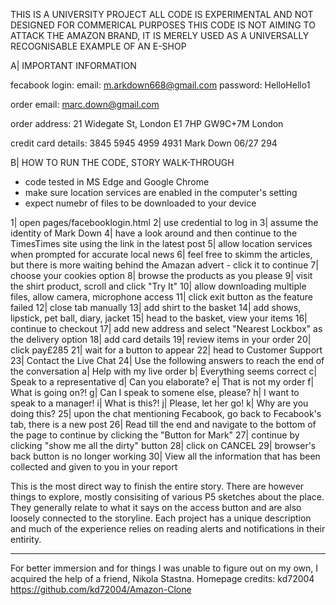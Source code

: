 THIS IS A UNIVERSITY PROJECT
ALL CODE IS EXPERIMENTAL AND NOT DESIGNED FOR COMMERICAL PURPOSES
THIS CODE IS NOT AIMING TO ATTACK THE AMAZON BRAND, IT IS MERELY USED AS A UNIVERSALLY RECOGNISABLE EXAMPLE OF AN E-SHOP

A| IMPORTANT INFORMATION

fecabook login:
email: m.arkdown668@gmail.com
password: HelloHello1

order email:
marc.down@gmail.com

order address:
21 Widegate St, London E1 7HP
 GW9C+7M London 
              
credit card details:
3845 5945 4959 4931
Mark Down
06/27
294

B| HOW TO RUN THE CODE, STORY WALK-THROUGH

- code tested in MS Edge and Google Chrome
- make sure location services are enabled in the computer's setting
- expect numebr of files to be downloaded to your device

1| open pages/facebooklogin.html
2| use credential to log in 
3| assume the identity of Mark Down
4| have a look around and then continue to the TimesTimes site using the link in the latest post
5| allow location services when prompted for accurate local news
6| feel free to skimm the articles, but there is more waiting behind the Amazan advert - click it to continue
7| choose your cookies option
8| browse the products as you please
9| visit the shirt product, scroll and click "Try It"
10| allow downloading multiple files, allow camera, microphone access
11| click exit button as the feature failed
12| close tab manually
13| add shirt to the basket
14| add shows, lipstick, pet ball, diary, jacket
15| head to the basket, view your items
16| continue to checkout
17| add new address and select "Nearest Lockbox" as the delivery option
18| add card details
19| review items in your order
20| click pay£285
21| wait for a button to appear
22| head to Customer Support
23| Contact the Live Chat
24| Use the following answers to reach the end of the conversation
    a| Help with my live order
    b| Everything seems correct
    c| Speak to a representative
    d| Can you elaborate?
    e| That is not my order
    f| What is going on?!
    g| Can I speak to somene else, please?
    h| I want to speak to a manager!
    i| What is this?!
    j| Please, let her go!
    k| Why are you doing this?
25| upon the chat mentioning Fecabook, go back to Fecabook's tab, there is a new post
26| Read till the end and navigate to the bottom of the page to continue by clicking the "Button for Mark"
27| continue by clicking "show me all the dirty" button
28| click on CANCEL
29| browser's back button is no longer working
30| View all the information that has been collected and given to you in your report

This is the most direct way to finish the entire story.
There are however things to explore, mostly consisiting of various P5 sketches about the place.
They generally relate to what it says on the access button and are also loosely connected to the storyline.
Each project has a unique description and much of the experience relies on reading alerts and notifications in their entirity.



__________________________________
For better immersion and for things I was unable to figure out on my own, I acquired the help of a friend, Nikola Stastna.
Homepage credits: kd72004 https://github.com/kd72004/Amazon-Clone
